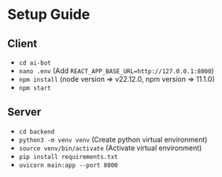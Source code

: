 # Setup Guide

## Client 

- `cd ai-bot`
- `nano .env`  (Add `REACT_APP_BASE_URL=http://127.0.0.1:8000`)
- `npm install` (node version => v22.12.0,  npm version => 11.1.0)
- `npm start`



## Server

- `cd backend`
- `python3 -m venv venv` (Create python virtual environment)
- `source venv/bin/activate` (Activate virtual environment)
- `pip install requirements.txt`
- `uvicorn main:app --port 8000`